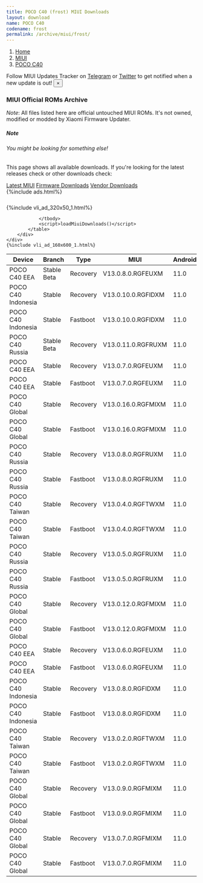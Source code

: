 ```yaml
---
title: POCO C40 (frost) MIUI Downloads
layout: download
name: POCO C40
codename: frost
permalink: /archive/miui/frost/
---
```

<nav aria-label="breadcrumb">
    <ol class="breadcrumb">
        <li class="breadcrumb-item"><a href="/">Home</a></li>
        <li class="breadcrumb-item"><a href="/miui/">MIUI</a></li>
        <li class="breadcrumb-item active" aria-current="page"><a href="/miui/frost/">POCO C40</a></li>
    </ol>
</nav>
<div class="alert alert-primary alert-dismissible fade show" role="alert">
    Follow MIUI Updates Tracker on <a href="https://t.me/MIUIUpdatesTracker" class="alert-link">Telegram</a>
     or <a href="https://twitter.com/MiFwUpdater" class="alert-link">Twitter</a> to get notified when a new update is out!
    <button type="button" class="close" data-dismiss="alert" aria-label="Close">
        <span aria-hidden="true">&times;</span>
    </button>
</div>

### MIUI Official ROMs Archive
*Note*: All files listed here are official untouched MIUI ROMs. It's not owned, modified or modded by Xiaomi Firmware Updater.
<div class="card">
  <div class="card-body">
    <h5 class="card-title">Note</h5>
    <h6 class="card-subtitle mb-2 text-muted">You might be looking for something else!</h6>
    <p class="card-text">This page shows all available downloads.
     If you're looking for the latest releases check or other downloads check:</p>
    <a href="/miui/frost/" class="card-link">Latest MIUI</a>
    <a href="/firmware/frost/" class="card-link">Firmware Downloads</a>
    <a href="/vendor/frost/" class="card-link">Vendor Downloads</a>
  </div>
</div>
{%include ads.html%}
<div class="row justify-content-center">
    <div class="col-10">
        <div class="table-responsive-md" style="margin-top: 25px;">
            {%include vli_ad_320x50_1.html%}
            <table id="miui" class="display dt-responsive nowrap compact table table-striped table-hover table-sm">
                <thead class="thead-dark">
                    <tr>
                        <th data-ref="device">Device</th>
                        <th data-ref="branch">Branch</th>
                        <th data-ref="type">Type</th>
                        <th data-ref="miui">MIUI</th>
                        <th data-ref="android">Android</th>
                        <th data-ref="size">Size</th>
                        <th data-ref="size">Date</th>
                        <th data-ref="link">Link</th>
                    </tr>
                </thead>
                <tbody>
                <tr><td>POCO C40 EEA</td><td>Stable Beta</td><td>Recovery</td><td>V13.0.8.0.RGFEUXM</td><td>11.0</td><td>2.6 GB</td><td>2023-02-16</td><td><a href="/miui/frost/stable beta/V13.0.8.0.RGFEUXM/">Download</a></td></tr>
<tr><td>POCO C40 Indonesia</td><td>Stable</td><td>Recovery</td><td>V13.0.10.0.RGFIDXM</td><td>11.0</td><td>2.6 GB</td><td>2023-02-16</td><td><a href="/miui/frost/stable/V13.0.10.0.RGFIDXM/">Download</a></td></tr>
<tr><td>POCO C40 Indonesia</td><td>Stable</td><td>Fastboot</td><td>V13.0.10.0.RGFIDXM</td><td>11.0</td><td>5.1 GB</td><td>2023-01-04</td><td><a href="/miui/frost/stable/V13.0.10.0.RGFIDXM/">Download</a></td></tr>
<tr><td>POCO C40 Russia</td><td>Stable Beta</td><td>Recovery</td><td>V13.0.11.0.RGFRUXM</td><td>11.0</td><td>2.6 GB</td><td>2023-01-17</td><td><a href="/miui/frost/stable beta/V13.0.11.0.RGFRUXM/">Download</a></td></tr>
<tr><td>POCO C40 EEA</td><td>Stable</td><td>Recovery</td><td>V13.0.7.0.RGFEUXM</td><td>11.0</td><td>2.6 GB</td><td>2022-12-23</td><td><a href="/miui/frost/stable/V13.0.7.0.RGFEUXM/">Download</a></td></tr>
<tr><td>POCO C40 EEA</td><td>Stable</td><td>Fastboot</td><td>V13.0.7.0.RGFEUXM</td><td>11.0</td><td>5.5 GB</td><td>2022-12-06</td><td><a href="/miui/frost/stable/V13.0.7.0.RGFEUXM/">Download</a></td></tr>
<tr><td>POCO C40 Global</td><td>Stable</td><td>Recovery</td><td>V13.0.16.0.RGFMIXM</td><td>11.0</td><td>2.7 GB</td><td>2022-12-03</td><td><a href="/miui/frost/stable/V13.0.16.0.RGFMIXM/">Download</a></td></tr>
<tr><td>POCO C40 Global</td><td>Stable</td><td>Fastboot</td><td>V13.0.16.0.RGFMIXM</td><td>11.0</td><td>5.7 GB</td><td>2022-11-30</td><td><a href="/miui/frost/stable/V13.0.16.0.RGFMIXM/">Download</a></td></tr>
<tr><td>POCO C40 Russia</td><td>Stable</td><td>Recovery</td><td>V13.0.8.0.RGFRUXM</td><td>11.0</td><td>2.6 GB</td><td>2022-11-15</td><td><a href="/miui/frost/stable/V13.0.8.0.RGFRUXM/">Download</a></td></tr>
<tr><td>POCO C40 Russia</td><td>Stable</td><td>Fastboot</td><td>V13.0.8.0.RGFRUXM</td><td>11.0</td><td>4.9 GB</td><td>2022-11-02</td><td><a href="/miui/frost/stable/V13.0.8.0.RGFRUXM/">Download</a></td></tr>
<tr><td>POCO C40 Taiwan</td><td>Stable</td><td>Recovery</td><td>V13.0.4.0.RGFTWXM</td><td>11.0</td><td>2.6 GB</td><td>2022-10-13</td><td><a href="/miui/frost/stable/V13.0.4.0.RGFTWXM/">Download</a></td></tr>
<tr><td>POCO C40 Taiwan</td><td>Stable</td><td>Fastboot</td><td>V13.0.4.0.RGFTWXM</td><td>11.0</td><td>4.3 GB</td><td>2022-09-20</td><td><a href="/miui/frost/stable/V13.0.4.0.RGFTWXM/">Download</a></td></tr>
<tr><td>POCO C40 Russia</td><td>Stable</td><td>Recovery</td><td>V13.0.5.0.RGFRUXM</td><td>11.0</td><td>2.6 GB</td><td>2022-09-13</td><td><a href="/miui/frost/stable/V13.0.5.0.RGFRUXM/">Download</a></td></tr>
<tr><td>POCO C40 Russia</td><td>Stable</td><td>Fastboot</td><td>V13.0.5.0.RGFRUXM</td><td>11.0</td><td>5.0 GB</td><td>2022-08-23</td><td><a href="/miui/frost/stable/V13.0.5.0.RGFRUXM/">Download</a></td></tr>
<tr><td>POCO C40 Global</td><td>Stable</td><td>Recovery</td><td>V13.0.12.0.RGFMIXM</td><td>11.0</td><td>2.7 GB</td><td>2022-08-31</td><td><a href="/miui/frost/stable/V13.0.12.0.RGFMIXM/">Download</a></td></tr>
<tr><td>POCO C40 Global</td><td>Stable</td><td>Fastboot</td><td>V13.0.12.0.RGFMIXM</td><td>11.0</td><td>5.6 GB</td><td>2022-08-18</td><td><a href="/miui/frost/stable/V13.0.12.0.RGFMIXM/">Download</a></td></tr>
<tr><td>POCO C40 EEA</td><td>Stable</td><td>Recovery</td><td>V13.0.6.0.RGFEUXM</td><td>11.0</td><td>2.7 GB</td><td>2022-08-29</td><td><a href="/miui/frost/stable/V13.0.6.0.RGFEUXM/">Download</a></td></tr>
<tr><td>POCO C40 EEA</td><td>Stable</td><td>Fastboot</td><td>V13.0.6.0.RGFEUXM</td><td>11.0</td><td>5.4 GB</td><td>2022-08-13</td><td><a href="/miui/frost/stable/V13.0.6.0.RGFEUXM/">Download</a></td></tr>
<tr><td>POCO C40 Indonesia</td><td>Stable</td><td>Recovery</td><td>V13.0.8.0.RGFIDXM</td><td>11.0</td><td>2.6 GB</td><td>2022-08-25</td><td><a href="/miui/frost/stable/V13.0.8.0.RGFIDXM/">Download</a></td></tr>
<tr><td>POCO C40 Indonesia</td><td>Stable</td><td>Fastboot</td><td>V13.0.8.0.RGFIDXM</td><td>11.0</td><td>5.0 GB</td><td>2022-08-18</td><td><a href="/miui/frost/stable/V13.0.8.0.RGFIDXM/">Download</a></td></tr>
<tr><td>POCO C40 Taiwan</td><td>Stable</td><td>Recovery</td><td>V13.0.2.0.RGFTWXM</td><td>11.0</td><td>2.5 GB</td><td>2022-08-03</td><td><a href="/miui/frost/stable/V13.0.2.0.RGFTWXM/">Download</a></td></tr>
<tr><td>POCO C40 Taiwan</td><td>Stable</td><td>Fastboot</td><td>V13.0.2.0.RGFTWXM</td><td>11.0</td><td>4.2 GB</td><td>2022-07-01</td><td><a href="/miui/frost/stable/V13.0.2.0.RGFTWXM/">Download</a></td></tr>
<tr><td>POCO C40 Global</td><td>Stable</td><td>Recovery</td><td>V13.0.9.0.RGFMIXM</td><td>11.0</td><td>2.6 GB</td><td>2022-07-28</td><td><a href="/miui/frost/stable/V13.0.9.0.RGFMIXM/">Download</a></td></tr>
<tr><td>POCO C40 Global</td><td>Stable</td><td>Fastboot</td><td>V13.0.9.0.RGFMIXM</td><td>11.0</td><td>5.5 GB</td><td>2022-07-18</td><td><a href="/miui/frost/stable/V13.0.9.0.RGFMIXM/">Download</a></td></tr>
<tr><td>POCO C40 Global</td><td>Stable</td><td>Recovery</td><td>V13.0.7.0.RGFMIXM</td><td>11.0</td><td>2.6 GB</td><td>2022-07-04</td><td><a href="/miui/frost/stable/V13.0.7.0.RGFMIXM/">Download</a></td></tr>
<tr><td>POCO C40 Global</td><td>Stable</td><td>Fastboot</td><td>V13.0.7.0.RGFMIXM</td><td>11.0</td><td>5.5 GB</td><td>2022-06-24</td><td><a href="/miui/frost/stable/V13.0.7.0.RGFMIXM/">Download</a></td></tr>

                </tbody>
                <script>loadMiuiDownloads()</script>
            </table>
        </div>
    </div>
    {%include vli_ad_160x600_1.html%}
</div>
